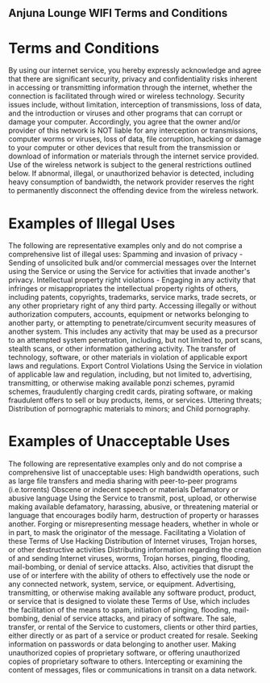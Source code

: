 ## Anjuna Lounge WIFI Terms and Conditions


# Terms and Conditions

By using our internet service, you hereby expressly acknowledge and agree that there are significant security, privacy and confidentiality risks inherent in accessing or transmitting information through the internet, whether the connection is facilitated through wired or wireless technology. Security issues include, without limitation, interception of transmissions, loss of data, and the introduction or viruses and other programs that can corrupt or damage your computer.
Accordingly, you agree that the owner and/or provider of this network is NOT liable for any interception or transmissions, computer worms or viruses, loss of data, file corruption, hacking or damage to your computer or other devices that result from the transmission or download of information or materials through the internet service provided.
Use of the wireless network is subject to the general restrictions outlined below. If abnormal, illegal, or unauthorized behavior is detected, including heavy consumption of bandwidth, the network provider reserves the right to permanently disconnect the offending device from the wireless network.

# Examples of Illegal Uses

The following are representative examples only and do not comprise a comprehensive list of illegal uses:
Spamming and invasion of privacy - Sending of unsolicited bulk and/or commercial messages over the Internet using the Service or using the Service for activities that invade another's privacy.
Intellectual property right violations - Engaging in any activity that infringes or misappropriates the intellectual property rights of others, including patents, copyrights, trademarks, service marks, trade secrets, or any other proprietary right of any third party.
Accessing illegally or without authorization computers, accounts, equipment or networks belonging to another party, or attempting to penetrate/circumvent security measures of another system. This includes any activity that may be used as a precursor to an attempted system penetration, including, but not limited to, port scans, stealth scans, or other information gathering activity.
The transfer of technology, software, or other materials in violation of applicable export laws and regulations.
Export Control Violations
Using the Service in violation of applicable law and regulation, including, but not limited to, advertising, transmitting, or otherwise making available ponzi schemes, pyramid schemes, fraudulently charging credit cards, pirating software, or making fraudulent offers to sell or buy products, items, or services.
Uttering threats;
Distribution of pornographic materials to minors;
and Child pornography.

# Examples of Unacceptable Uses

The following are representative examples only and do not comprise a comprehensive list of unacceptable uses:
High bandwidth operations, such as large file transfers and media sharing with peer-to-peer programs (i.e.torrents)
Obscene or indecent speech or materials
Defamatory or abusive language
Using the Service to transmit, post, upload, or otherwise making available defamatory, harassing, abusive, or threatening material or language that encourages bodily harm, destruction of property or harasses another.
Forging or misrepresenting message headers, whether in whole or in part, to mask the originator of the message.
Facilitating a Violation of these Terms of Use
Hacking
Distribution of Internet viruses, Trojan horses, or other destructive activities
Distributing information regarding the creation of and sending Internet viruses, worms, Trojan horses, pinging, flooding, mail-bombing, or denial of service attacks. Also, activities that disrupt the use of or interfere with the ability of others to effectively use the node or any connected network, system, service, or equipment.
Advertising, transmitting, or otherwise making available any software product, product, or service that is designed to violate these Terms of Use, which includes the facilitation of the means to spam, initiation of pinging, flooding, mail-bombing, denial of service attacks, and piracy of software.
The sale, transfer, or rental of the Service to customers, clients or other third parties, either directly or as part of a service or product created for resale.
Seeking information on passwords or data belonging to another user.
Making unauthorized copies of proprietary software, or offering unauthorized copies of proprietary software to others.
Intercepting or examining the content of messages, files or communications in transit on a data network.
